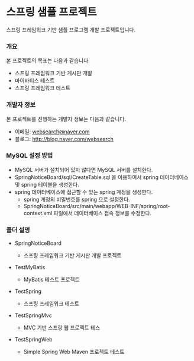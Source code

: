 # 스프링 샘플 프로젝트
스프링 프레임워크 기반 샘플 프로그램 개발 프로젝트입니다.

### 개요
본 프로젝트의 목표는 다음과 같습니다.

* 스프링 프레임워크 기반 게시판 개발
* 마이바티스 테스트
* 스프링 프레임워크 테스트

### 개발자 정보
본 프로젝트를 진행하는 개발자 정보는 다음과 같습니다.

* 이메일: websearch@naver.com
* 블로그: http://blog.naver.com/websearch

### MySQL 설정 방법

* MySQL 서버가 설치되어 있지 않다면 MySQL 서버를 설치한다.
* SpringNoticeBoard/sql/CreateTable.sql 을 이용하여서 spring 데이터베이스 및 spring 테이블을 생성한다.
* spring 데이터베이스에 접근할 수 있는 spring 계정을 생성한다.
  * spring 계정의 비밀번호를 spring 으로 설정한다.
  * SpringNoticeBoard/src/main/webapp/WEB-INF/spring/root-context.xml 파일에서 데이터베이스 접속 정보를 수정한다.

### 폴더 설명

* SpringNoticeBoard
  * 스프링 프레임워크 기반 게시판 개발 프로젝트

* TestMyBatis
  * MyBatis 테스트 프로젝트

* TestSpring
  * 스프링 프레임워크 테스트

* TestSpringMvc
  * MVC 기반 스프링 웹 프로젝트 테스

* TestSpringWeb
  * Simple Spring Web Maven 프로젝트 테스트


